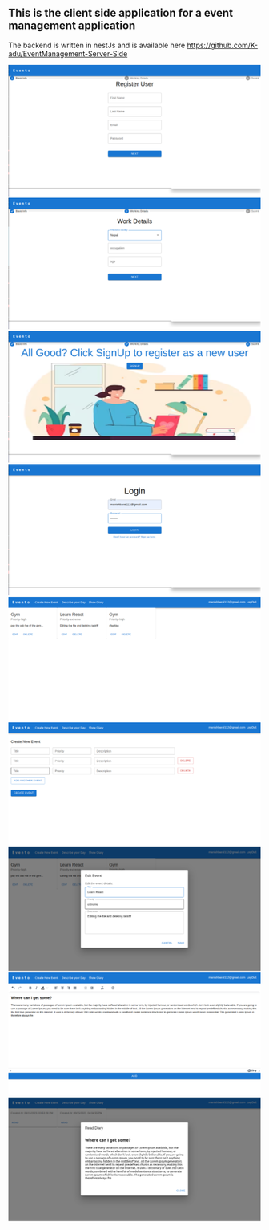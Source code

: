 ## This is the client side application for a event management application

The backend is written in nestJs and is available here
https://github.com/K-adu/EventManagement-Server-Side

<img src="./Assets/1.png">
<img src="./Assets/2.png">
<img src="./Assets/3.png">
<img src="./Assets/4.png">
<img src="./Assets/5.png">
<img src="./Assets/6.png">
<img src="./Assets/7.png">
<img src="./Assets/8.png">
<img src="./Assets/9.png">
